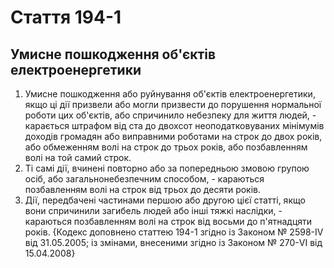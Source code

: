 Cтаття 194-1
====
Умисне пошкодження об'єктів електроенергетики
----
1. Умисне пошкодження або руйнування об'єктів електроенергетики, якщо ці дії призвели або могли призвести до порушення нормальної роботи цих об'єктів, або спричинило небезпеку для життя людей, -
карається штрафом від ста до двохсот неоподатковуваних мінімумів доходів громадян або виправними роботами на строк до двох років, або обмеженням волі на строк до трьох років, або позбавленням волі на той самий строк.
2. Ті самі дії, вчинені повторно або за попередньою змовою групою осіб, або загальнонебезпечним способом, -
караються позбавленням волі на строк від трьох до десяти років.
3. Дії, передбачені частинами першою або другою цієї статті, якщо вони спричинили загибель людей або інші тяжкі наслідки, -
караються позбавленням волі на строк від восьми до п'ятнадцяти років.
{Кодекс доповнено статтею 194-1 згідно із Законом № 2598-IV від 31.05.2005; із змінами, внесеними згідно із Законом № 270-VI від 15.04.2008}
